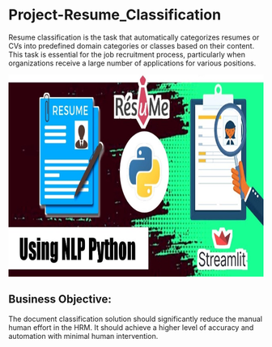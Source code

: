 # Project-Resume_Classification
 Resume classification is the task that automatically categorizes resumes or CVs into predefined domain categories or classes based on their content. This task is essential for the job recruitment process, particularly when organizations receive a large number of applications for various positions.

<img src="https://github.com/ShubhamMore4/Project-Resume_Classification/blob/master/Resume_image.jpg" alt="Resume Classifier" width="800" height="400">
<h2>Business Objective:</h2><p>The document classification solution should significantly reduce the manual human effort in the HRM. It should achieve a higher level of accuracy and automation with minimal human intervention.</p>

